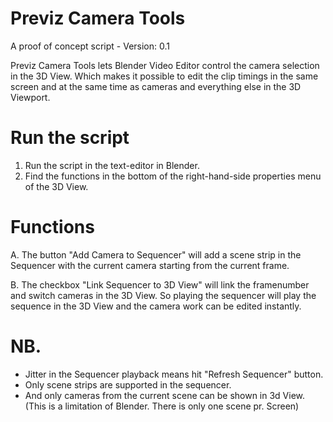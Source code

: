 # Previz Camera Tools
                
A proof of concept script - Version: 0.1

Previz Camera Tools lets Blender Video Editor control
the camera selection in the 3D View. Which makes it possible
to edit the clip timings in the same screen and at the same
time as cameras and everything else in the 3D Viewport.  

 # Run the script
 1. Run the script in the text-editor in Blender.
 2. Find the functions in the bottom of the right-hand-side
    properties menu of the 3D View.

 # Functions
 A. The button "Add Camera to Sequencer" will add a scene strip
 in the Sequencer with the current camera starting from the
 current frame.

 B. The checkbox "Link Sequencer to 3D View" will link the 
 framenumber and switch cameras in the 3D View. So playing 
 the sequencer will play the sequence in the 3D View and the camera
 work can be edited instantly. 

 # NB. 
 - Jitter in the Sequencer playback means hit "Refresh Sequencer" button. 
 - Only scene strips are supported in the sequencer. 
 - And only cameras from the current scene can be shown in 3d View. 
   (This is a limitation of Blender. There is only one scene pr. 
   Screen) 
